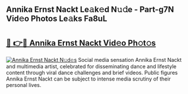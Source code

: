 ## Annika Ernst Nackt Le𝚊k𝚎d N𝚞𝚍e - Part-g7N Vid𝚎o Photos Le𝚊ks Fa8uL

# <h2><a href="http://fb8p4wr.evod.top/?m=Annika+Ernst+Nackt">🔗 👉🔴 Annika Ernst Nackt Vid𝚎o Ph𝚘t𝚘s</a></h2>

[![Annika Ernst Nackt N𝚞d𝚎s](https://i.imgur.com/8V9OHl7.gif)](http://fb8p4wr.evod.top/?m=Annika+Ernst+Nackt)
Social media sensation Annika Ernst Nackt and multimedia artist, celebrated for disseminating dance and lifestyle content through viral dance challenges and brief videos. Public figures Annika Ernst Nackt can be subject to intense media scrutiny of their personal lives. 
